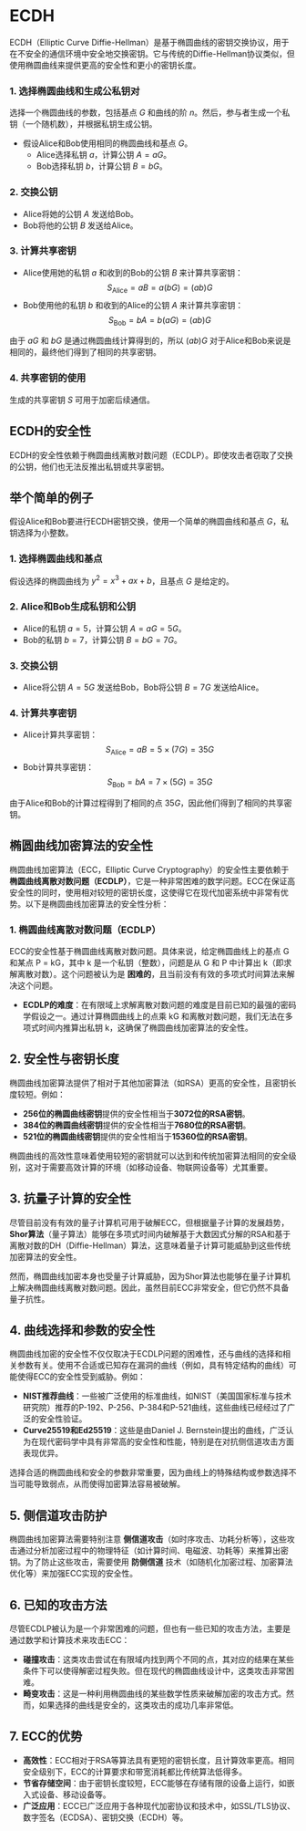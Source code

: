 # ECDH

ECDH（Elliptic Curve Diffie-Hellman）是基于椭圆曲线的密钥交换协议，用于在不安全的通信环境中安全地交换密钥。它与传统的Diffie-Hellman协议类似，但使用椭圆曲线来提供更高的安全性和更小的密钥长度。

### 1. 选择椭圆曲线和生成公私钥对
选择一个椭圆曲线的参数，包括基点 $G$ 和曲线的阶 $n$。然后，参与者生成一个私钥（一个随机数），并根据私钥生成公钥。
- 假设Alice和Bob使用相同的椭圆曲线和基点 $G$。
  - Alice选择私钥 $a$，计算公钥 $A = aG$。
  - Bob选择私钥 $b$，计算公钥 $B = bG$。

### 2. 交换公钥
- Alice将她的公钥 $A$ 发送给Bob。
- Bob将他的公钥 $B$ 发送给Alice。

### 3. 计算共享密钥
- Alice使用她的私钥 $a$ 和收到的Bob的公钥 $B$ 来计算共享密钥：
  $$ S_{\text{Alice}} = aB = a(bG) = (ab)G $$
- Bob使用他的私钥 $b$ 和收到的Alice的公钥 $A$ 来计算共享密钥：
  $$ S_{\text{Bob}} = bA = b(aG) = (ab)G $$

由于 $aG$ 和 $bG$ 是通过椭圆曲线计算得到的，所以 $(ab)G$ 对于Alice和Bob来说是相同的，最终他们得到了相同的共享密钥。

### 4. 共享密钥的使用
生成的共享密钥 $S$ 可用于加密后续通信。

## ECDH的安全性
ECDH的安全性依赖于椭圆曲线离散对数问题（ECDLP）。即使攻击者窃取了交换的公钥，他们也无法反推出私钥或共享密钥。

## 举个简单的例子

假设Alice和Bob要进行ECDH密钥交换，使用一个简单的椭圆曲线和基点 $G$，私钥选择为小整数。

### 1. 选择椭圆曲线和基点
假设选择的椭圆曲线为 $y^2 = x^3 + ax + b$，且基点 $G$ 是给定的。

### 2. Alice和Bob生成私钥和公钥
- Alice的私钥 $a = 5$，计算公钥 $A = aG = 5G$。
- Bob的私钥 $b = 7$，计算公钥 $B = bG = 7G$。

### 3. 交换公钥
- Alice将公钥 $A = 5G$ 发送给Bob，Bob将公钥 $B = 7G$ 发送给Alice。

### 4. 计算共享密钥
- Alice计算共享密钥：
  $$ S_{\text{Alice}} = aB = 5 \times (7G) = 35G $$
- Bob计算共享密钥：
  $$ S_{\text{Bob}} = bA = 7 \times (5G) = 35G $$

由于Alice和Bob的计算过程得到了相同的点 $35G$，因此他们得到了相同的共享密钥。

## 椭圆曲线加密算法的安全性

椭圆曲线加密算法（ECC，Elliptic Curve Cryptography）的安全性主要依赖于 **椭圆曲线离散对数问题（ECDLP）**，它是一种非常困难的数学问题。ECC在保证高安全性的同时，使用相对较短的密钥长度，这使得它在现代加密系统中非常有优势。以下是椭圆曲线加密算法的安全性分析：

### 1. 椭圆曲线离散对数问题（ECDLP）

ECC的安全性基于椭圆曲线离散对数问题。具体来说，给定椭圆曲线上的基点 G 和某点 P = kG，其中 k 是一个私钥（整数），问题是从 G 和 P 中计算出 k（即求解离散对数）。这个问题被认为是 **困难的**，且当前没有有效的多项式时间算法来解决这个问题。

- **ECDLP的难度**：在有限域上求解离散对数问题的难度是目前已知的最强的密码学假设之一。通过计算椭圆曲线上的点乘 kG 和离散对数问题，我们无法在多项式时间内推算出私钥 k，这确保了椭圆曲线加密算法的安全性。

## 2. 安全性与密钥长度

椭圆曲线加密算法提供了相对于其他加密算法（如RSA）更高的安全性，且密钥长度较短。例如：

- **256位的椭圆曲线密钥**提供的安全性相当于**3072位的RSA密钥**。
- **384位的椭圆曲线密钥**提供的安全性相当于**7680位的RSA密钥**。
- **521位的椭圆曲线密钥**提供的安全性相当于**15360位的RSA密钥**。

椭圆曲线的高效性意味着使用较短的密钥就可以达到和传统加密算法相同的安全级别，这对于需要高效计算的环境（如移动设备、物联网设备等）尤其重要。

## 3. 抗量子计算的安全性

尽管目前没有有效的量子计算机可用于破解ECC，但根据量子计算的发展趋势，**Shor算法**（量子算法）能够在多项式时间内破解基于大数因式分解的RSA和基于离散对数的DH（Diffie-Hellman）算法，这意味着量子计算可能威胁到这些传统加密算法的安全性。

然而，椭圆曲线加密本身也受量子计算威胁，因为Shor算法也能够在量子计算机上解决椭圆曲线离散对数问题。因此，虽然目前ECC非常安全，但它仍然不具备量子抗性。

## 4. 曲线选择和参数的安全性

椭圆曲线加密的安全性不仅仅取决于ECDLP问题的困难性，还与曲线的选择和相关参数有关。使用不合适或已知存在漏洞的曲线（例如，具有特定结构的曲线）可能使得ECC的安全性受到威胁。例如：

- **NIST推荐曲线**：一些被广泛使用的标准曲线，如NIST（美国国家标准与技术研究院）推荐的P-192、P-256、P-384和P-521曲线，这些曲线已经经过了广泛的安全性验证。
- **Curve25519和Ed25519**：这些是由Daniel J. Bernstein提出的曲线，广泛认为在现代密码学中具有非常高的安全性和性能，特别是在对抗侧信道攻击方面表现优异。

选择合适的椭圆曲线和安全的参数非常重要，因为曲线上的特殊结构或参数选择不当可能导致弱点，从而使得加密算法容易被破解。

## 5. 侧信道攻击防护

椭圆曲线加密算法需要特别注意 **侧信道攻击**（如时序攻击、功耗分析等），这些攻击通过分析加密过程中的物理特征（如计算时间、电磁波、功耗等）来推算出密钥。为了防止这些攻击，需要使用 **防侧信道** 技术（如随机化加密过程、加密算法优化等）来加强ECC实现的安全性。

## 6. 已知的攻击方法

尽管ECDLP被认为是一个非常困难的问题，但也有一些已知的攻击方法，主要是通过数学和计算技术来攻击ECC：

- **碰撞攻击**：这类攻击尝试在有限域内找到两个不同的点，其对应的结果在某些条件下可以使得解密过程失败。但在现代的椭圆曲线设计中，这类攻击非常困难。
- **畸变攻击**：这是一种利用椭圆曲线的某些数学性质来破解加密的攻击方式。然而，如果选择的曲线是安全的，这类攻击的成功几率非常低。

## 7. ECC的优势

- **高效性**：ECC相对于RSA等算法具有更短的密钥长度，且计算效率更高。相同安全级别下，ECC的计算要求和带宽消耗都比传统算法低得多。
- **节省存储空间**：由于密钥长度较短，ECC能够在存储有限的设备上运行，如嵌入式设备、移动设备等。
- **广泛应用**：ECC已广泛应用于各种现代加密协议和技术中，如SSL/TLS协议、数字签名（ECDSA）、密钥交换（ECDH）等。